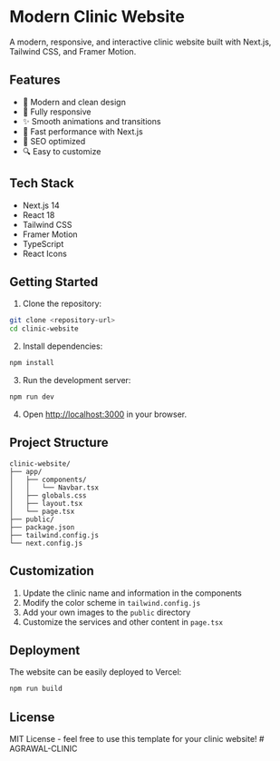 # Modern Clinic Website

A modern, responsive, and interactive clinic website built with Next.js, Tailwind CSS, and Framer Motion.

## Features

- 🎨 Modern and clean design
- 📱 Fully responsive
- ✨ Smooth animations and transitions
- 🚀 Fast performance with Next.js
- 🎯 SEO optimized
- 🔍 Easy to customize

## Tech Stack

- Next.js 14
- React 18
- Tailwind CSS
- Framer Motion
- TypeScript
- React Icons

## Getting Started

1. Clone the repository:
```bash
git clone <repository-url>
cd clinic-website
```

2. Install dependencies:
```bash
npm install
```

3. Run the development server:
```bash
npm run dev
```

4. Open [http://localhost:3000](http://localhost:3000) in your browser.

## Project Structure

```
clinic-website/
├── app/
│   ├── components/
│   │   └── Navbar.tsx
│   ├── globals.css
│   ├── layout.tsx
│   └── page.tsx
├── public/
├── package.json
├── tailwind.config.js
└── next.config.js
```

## Customization

1. Update the clinic name and information in the components
2. Modify the color scheme in `tailwind.config.js`
3. Add your own images to the `public` directory
4. Customize the services and other content in `page.tsx`

## Deployment

The website can be easily deployed to Vercel:

```bash
npm run build
```

## License

MIT License - feel free to use this template for your clinic website! # AGRAWAL-CLINIC
